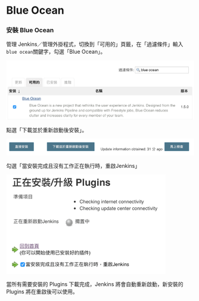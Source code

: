 # Blue Ocean

### 安裝 Blue Ocean

管理 Jenkins／管理外掛程式，切換到「可用的」頁籤，在「過濾條件」輸入 `blue ocean`關鍵字，勾選「Blue Ocean」。

![](.gitbook/assets/image%20%2868%29.png)

點選「下載並於重新啟動後安裝」。

![](.gitbook/assets/image%20%2864%29.png)

勾選「當安裝完成且沒有工作正在執行時，重啟Jenkins」

![](.gitbook/assets/image%20%2896%29.png)

當所有需要安裝的 Plugins 下載完成，Jenkins 將會自動重新啟動，新安裝的 Plugins 將在重啟後可以使用。

